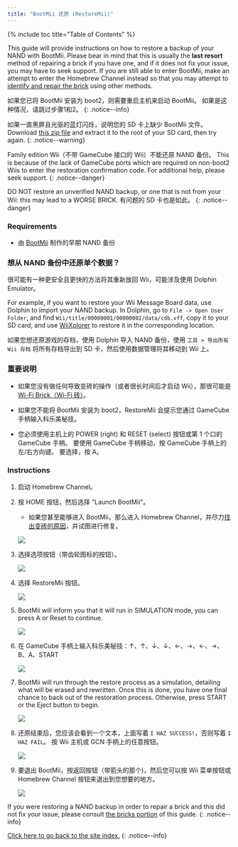 ```yaml
---
title: "BootMii 还原 (RestoreMii)"
---
```


{% include toc title="Table of Contents" %}

This guide will provide instructions on how to restore a backup of your NAND with BootMii. Please bear in mind that this is usually the <strong>last resort</strong> method of repairing a brick if you have one, and if it does not fix your issue, you may have to seek support. If you are still able to enter BootMii, make an attempt to enter the Homebrew Channel instead so that you may attempt to [identify and repair the brick](bricks) using other methods.

如果您已将 BootMii 安装为 boot2，则需要重启主机来启动 BootMii。 如果是这种情况，请跳过步骤1和2。
{: .notice--info}

如果一直黑屏且光驱的蓝灯闪烁，说明您的 SD 卡上缺少 BootMii 文件。 Download [this zip file](https://static.hackmii.com/bootmii_sd_files.zip) and extract it to the root of your SD card, then try again.
{: .notice--warning}


Family edition Wii（不带 GameCube 接口的 Wii）不能还原 NAND 备份。 This is because of the lack of GameCube ports which are required on non-boot2 Wiis to enter the restoration confirmation code. For additional help, please seek support.
{: .notice--danger}

DO NOT restore an unverified NAND backup, or one that is not from your Wii: this may lead to a WORSE BRICK. 有问题的 SD 卡也是如此。
{: .notice--danger}

### Requirements

* 由 [BootMii](https://wii.guide/bootmii) 制作的早期 NAND 备份

### 想从 NAND 备份中还原单个数据？

很可能有一种更安全且更快的方法将其重新放回 Wii，可能涉及使用 Dolphin Emulator。

For example, if you want to restore your Wii Message Board data, use Dolphin to import your NAND backup. In Dolphin, go to `File -> Open User Folder`, and find `Wii/title/00000001/00000002/data/cdb.vff`, copy it to your SD card, and use [WiiXplorer](https://oscwii.org/library/app/wiixplorer) to restore it in the corresponding location.

如果您想还原游戏的存档，使用 Dolphin 导入 NAND 备份，使用 `工具 > 导出所有 Wii 存档` 将所有存档导出到 SD 卡，然后使用数据管理将其移动到 Wii 上。

### 重要说明

+ 如果您没有做任何导致变砖的操作（或者很长时间后才启动 Wii），那很可能是 [Wi-Fi Brick（Wi-Fi 砖）](bricks#wi-fi-brick)。

+ 如果您不能将 BootMii 安装为 boot2，RestoreMii 会提示您通过 GameCube 手柄输入科乐美秘技。

+ 您必须使用主机上的 POWER (right) 和 RESET (select) 按钮或第 1 个口的 GameCube 手柄。 要使用 GameCube 手柄移动，按 GameCube 手柄上的左/右方向键。 要选择，按 A。

### Instructions

1. 启动 Homebrew Channel。
1. 按 HOME 按钮，然后选择 "Launch BootMii"。
    + 如果您甚至能够进入 BootMii，那么进入 Homebrew Channel，并尽力[找出变砖的原因](bricks)，并试图进行修复。

    ![](/images/bootmii/BootMii_HBC.png)

1. 选择选项按钮（带齿轮图标的按钮）。

    ![](/images/bootmii/BootMii_Gears.png)

1. 选择 RestoreMii 按钮。

    ![](/images/bootmii/BootMii_Restore.png)

1. BootMii will inform you that it will run in SIMULATION mode, you can press A or Reset to continue.

    ![](/images/bootmii/BootMii_NAND_Simulation.png)

1. 在 GameCube 手柄上输入科乐美秘技：↑、↑、↓、↓、←、→、←、→、B、A、START

    ![](/images/bootmii/BootMii_NAND_Konami.png)

1. BootMii will run through the restore process as a simulation, detailing what will be erased and rewritten. Once this is done, you have one final chance to back out of the restoration process. Otherwise, press START or the Eject button to begin.

    ![](/images/bootmii/BootMii_NAND_Restore.png)

1. 还原结束后，您应该会看到一个文本，上面写着 `I HAZ SUCCESS!`，否则写着 `I HAZ FAIL`。 按 Wii 主机或 GCN 手柄上的任意按钮。

    ![](/images/bootmii/BootMii_NAND_Restore_Success.png)

1. 要退出 BootMii，按返回按钮（带箭头的那个)，然后您可以按 Wii 菜单按钮或 Homebrew Channel 按钮来退出到您想要的地方。

    ![](/images/bootmii/BootMii_Return.png)

If you were restoring a NAND backup in order to repair a brick and this did not fix your issue, please consult [the bricks portion](bricks) of this guide.
{: .notice--info}

[Click here to go back to the site index.](site-navigation)
{: .notice--info}
